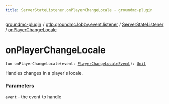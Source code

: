 ```yaml
---
title: ServerStateListener.onPlayerChangeLocale - groundmc-plugin
---
```


[groundmc-plugin](../../index.html) / [gtlp.groundmc.lobby.event.listener](../index.html) / [ServerStateListener](index.html) / [onPlayerChangeLocale](.)

# onPlayerChangeLocale

`fun onPlayerChangeLocale(event: `[`PlayerChangeLocaleEvent`](../../gtlp.groundmc.lobby.event/-player-change-locale-event/index.html)`): `[`Unit`](https://kotlinlang.org/api/latest/jvm/stdlib/kotlin/-unit/index.html)

Handles changes in a player's locale.

### Parameters

`event` - the event to handle